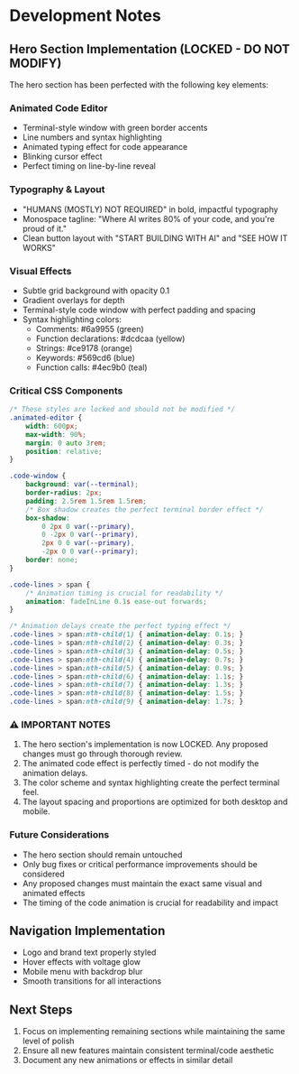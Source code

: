 # Development Notes

## Hero Section Implementation (LOCKED - DO NOT MODIFY)

The hero section has been perfected with the following key elements:

### Animated Code Editor
- Terminal-style window with green border accents
- Line numbers and syntax highlighting
- Animated typing effect for code appearance
- Blinking cursor effect
- Perfect timing on line-by-line reveal

### Typography & Layout
- "HUMANS (MOSTLY) NOT REQUIRED" in bold, impactful typography
- Monospace tagline: "Where AI writes 80% of your code, and you're proud of it."
- Clean button layout with "START BUILDING WITH AI" and "SEE HOW IT WORKS"

### Visual Effects
- Subtle grid background with opacity 0.1
- Gradient overlays for depth
- Terminal-style code window with perfect padding and spacing
- Syntax highlighting colors:
  - Comments: #6a9955 (green)
  - Function declarations: #dcdcaa (yellow)
  - Strings: #ce9178 (orange)
  - Keywords: #569cd6 (blue)
  - Function calls: #4ec9b0 (teal)

### Critical CSS Components
```css
/* These styles are locked and should not be modified */
.animated-editor {
    width: 600px;
    max-width: 90%;
    margin: 0 auto 3rem;
    position: relative;
}

.code-window {
    background: var(--terminal);
    border-radius: 2px;
    padding: 2.5rem 1.5rem 1.5rem;
    /* Box shadow creates the perfect terminal border effect */
    box-shadow: 
        0 2px 0 var(--primary),
        0 -2px 0 var(--primary),
        2px 0 0 var(--primary),
        -2px 0 0 var(--primary);
    border: none;
}

.code-lines > span {
    /* Animation timing is crucial for readability */
    animation: fadeInLine 0.1s ease-out forwards;
}

/* Animation delays create the perfect typing effect */
.code-lines > span:nth-child(1) { animation-delay: 0.1s; }
.code-lines > span:nth-child(2) { animation-delay: 0.3s; }
.code-lines > span:nth-child(3) { animation-delay: 0.5s; }
.code-lines > span:nth-child(4) { animation-delay: 0.7s; }
.code-lines > span:nth-child(5) { animation-delay: 0.9s; }
.code-lines > span:nth-child(6) { animation-delay: 1.1s; }
.code-lines > span:nth-child(7) { animation-delay: 1.3s; }
.code-lines > span:nth-child(8) { animation-delay: 1.5s; }
.code-lines > span:nth-child(9) { animation-delay: 1.7s; }
```

### ⚠️ IMPORTANT NOTES
1. The hero section's implementation is now LOCKED. Any proposed changes must go through thorough review.
2. The animated code effect is perfectly timed - do not modify the animation delays.
3. The color scheme and syntax highlighting create the perfect terminal feel.
4. The layout spacing and proportions are optimized for both desktop and mobile.

### Future Considerations
- The hero section should remain untouched
- Only bug fixes or critical performance improvements should be considered
- Any proposed changes must maintain the exact same visual and animated effects
- The timing of the code animation is crucial for readability and impact

## Navigation Implementation
- Logo and brand text properly styled
- Hover effects with voltage glow
- Mobile menu with backdrop blur
- Smooth transitions for all interactions

## Next Steps
1. Focus on implementing remaining sections while maintaining the same level of polish
2. Ensure all new features maintain consistent terminal/code aesthetic
3. Document any new animations or effects in similar detail
